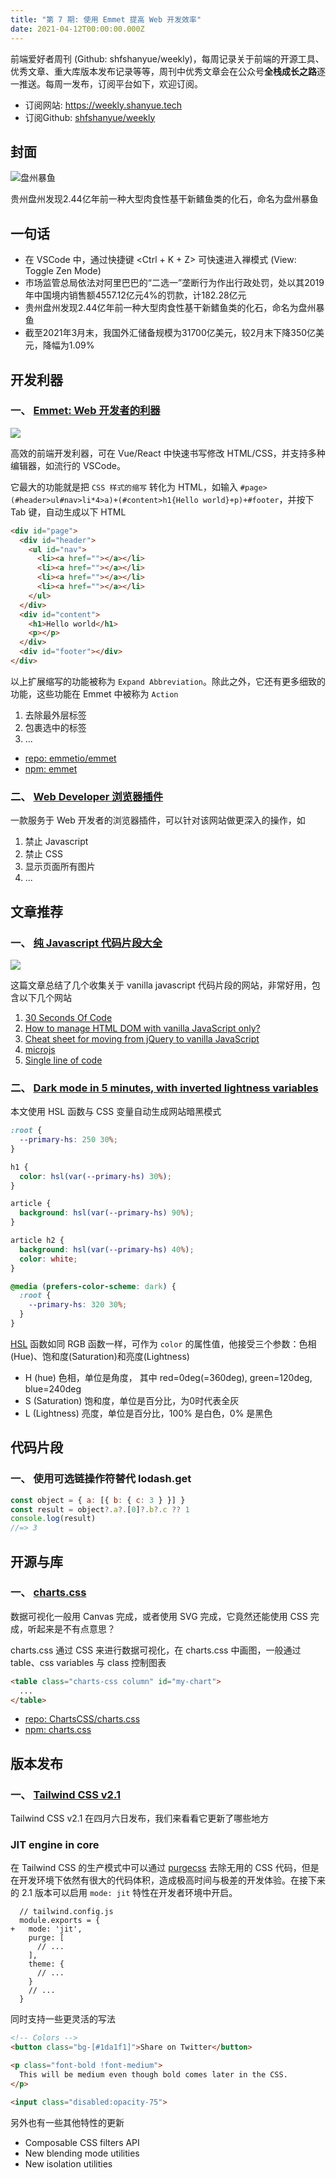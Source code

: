 ```yaml
---
title: "第 7 期: 使用 Emmet 提高 Web 开发效率"
date: 2021-04-12T00:00:00.000Z
---
```


前端爱好者周刊 (Github: shfshanyue/weekly)，每周记录关于前端的开源工具、优秀文章、重大库版本发布记录等等，周刊中优秀文章会在公众号**全栈成长之路**逐一推送。每周一发布，订阅平台如下，欢迎订阅。

+ 订阅网站: <https://weekly.shanyue.tech>
+ 订阅Github: [shfshanyue/weekly](https://github.com/shfshanyue/weekly)


## 封面

![盘州暴鱼](https://cdn.jsdelivr.net/gh/shfshanyue/weekly/docs/assets/baoyu.jpg)

贵州盘州发现2.44亿年前一种大型肉食性基干新鳍鱼类的化石，命名为盘州暴鱼



## 一句话

+ 在 VSCode 中，通过快捷键 <Ctrl + K + Z> 可快速进入禅模式 (View: Toggle Zen Mode)
+ 市场监管总局依法对阿里巴巴的“二选一”垄断行为作出行政处罚，处以其2019年中国境内销售额4557.12亿元4%的罚款，计182.28亿元
+ 贵州盘州发现2.44亿年前一种大型肉食性基干新鳍鱼类的化石，命名为盘州暴鱼
+ 截至2021年3月末，我国外汇储备规模为31700亿美元，较2月末下降350亿美元，降幅为1.09%

## 开发利器


### **一、 [Emmet: Web 开发者的利器](https://emmet.io/)**

![](https://cdn.jsdelivr.net/gh/shfshanyue/weekly/docs/assets/svgviewer.png)

高效的前端开发利器，可在 Vue/React 中快速书写修改 HTML/CSS，并支持多种编辑器，如流行的 VSCode。

它最大的功能就是把 `CSS 样式的缩写` 转化为 HTML，如输入 `#page>(#header>ul#nav>li*4>a)+(#content>h1{Hello world}+p)+#footer`，并按下 Tab 键，自动生成以下 HTML

``` html
<div id="page">
  <div id="header">
    <ul id="nav">
      <li><a href=""></a></li>
      <li><a href=""></a></li>
      <li><a href=""></a></li>
      <li><a href=""></a></li>
    </ul>
  </div>
  <div id="content">
    <h1>Hello world</h1>
    <p></p>
  </div>
  <div id="footer"></div>
</div>
```

以上扩展缩写的功能被称为 `Expand Abbreviation`。除此之外，它还有更多细致的功能，这些功能在 Emmet 中被称为 `Action`

1. 去除最外层标签
1. 包裹选中的标签
1. ...


+ [repo: emmetio/emmet](https://github.com/emmetio/emmet)
+ [npm: emmet](https://npm.devtool.tech/emmet)

    

### **二、 [Web Developer 浏览器插件](https://chrispederick.com/work/web-developer/)**

一款服务于 Web 开发者的浏览器插件，可以针对该网站做更深入的操作，如

1. 禁止 Javascript
1. 禁止 CSS
1. 显示页面所有图片
1. ...





    

## 文章推荐


### **一、 [纯 Javascript 代码片段大全](https://www.smashingmagazine.com/2021/04/vanilla-javascript-code-snippets/)**

![](https://cdn.jsdelivr.net/gh/shfshanyue/weekly/docs/assets/date.jpg)

这篇文章总结了几个收集关于 vanilla javascript 代码片段的网站，非常好用，包含以下几个网站

1. [30 Seconds Of Code](https://www.30secondsofcode.org/)
1. [How to manage HTML DOM with vanilla JavaScript only?](https://htmldom.dev/)
1. [Cheat sheet for moving from jQuery to vanilla JavaScript](https://tobiasahlin.com/blog/move-from-jquery-to-vanilla-javascript/)
1. [microjs](http://microjs.com/#)
1. [Single line of code](https://1loc.dev/)





    

### **二、 [Dark mode in 5 minutes, with inverted lightness variables](https://lea.verou.me/2021/03/inverted-lightness-variables/)**

本文使用 HSL 函数与 CSS 变量自动生成网站暗黑模式

``` css
:root {
  --primary-hs: 250 30%;
}

h1 {
  color: hsl(var(--primary-hs) 30%);
}

article {
  background: hsl(var(--primary-hs) 90%);
}

article h2 {
  background: hsl(var(--primary-hs) 40%);
  color: white;
}

@media (prefers-color-scheme: dark) {
  :root {
    --primary-hs: 320 30%;
  }
}
```

[HSL](https://developer.mozilla.org/en-US/docs/Web/CSS/color_value#hsl_colors) 函数如同 RGB 函数一样，可作为 `color` 的属性值，他接受三个参数：色相(Hue)、饱和度(Saturation)和亮度(Lightness)

+ H (hue) 色相，单位是角度， 其中 red=0deg(=360deg), green=120deg, blue=240deg
+ S (Saturation) 饱和度，单位是百分比，为0时代表全灰
+ L (Lightness) 亮度，单位是百分比，100% 是白色，0% 是黑色





    

## 代码片段


### **一、 使用可选链操作符替代 lodash.get**

``` js
const object = { a: [{ b: { c: 3 } }] }
const result = object?.a?.[0]?.b?.c ?? 1
console.log(result)
//=> 3
```





    

## 开源与库


### **一、 [charts.css](https://chartscss.org/)**

数据可视化一般用 Canvas 完成，或者使用 SVG 完成，它竟然还能使用 CSS 完成，听起来是不有点意思？

charts.css 通过 CSS 来进行数据可视化，在 charts.css 中画图，一般通过 table、css variables 与 class 控制图表

``` html
<table class="charts-css column" id="my-chart">
  ...
</table>
```


+ [repo: ChartsCSS/charts.css](https://github.com/ChartsCSS/charts.css)
+ [npm: charts.css](https://npm.devtool.tech/charts.css)

    

## 版本发布


### **一、 [Tailwind CSS v2.1](https://blog.tailwindcss.com/tailwindcss-2-1)**

Tailwind CSS v2.1 在四月六日发布，我们来看看它更新了哪些地方

### JIT engine in core

在 Tailwind CSS 的生产模式中可以通过 [purgecss](https://npm.devtool.tech/purgecss) 去除无用的 CSS 代码，但是在开发环境下依然有很大的代码体积，造成极高时间与极差的开发体验。在接下来的 2.1 版本可以启用 `mode: jit` 特性在开发者环境中开启。

```diff-js
  // tailwind.config.js
  module.exports = {
+   mode: 'jit',
    purge: [
      // ...
    ],
    theme: {
      // ...
    }
    // ...
  }
```

同时支持一些更灵活的写法

``` html
<!-- Colors -->
<button class="bg-[#1da1f1]">Share on Twitter</button>

<p class="font-bold !font-medium">
  This will be medium even though bold comes later in the CSS.
</p>

<input class="disabled:opacity-75">
```

另外也有一些其他特性的更新

+ Composable CSS filters API
+ New blending mode utilities
+ New isolation utilities





    
